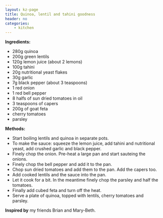 ```yaml
---
layout: kz-page
title: Quinoa, lentil and tahini goodness
header: no
categories:
    - kitchen
---
```


**Ingredients:**

* 280g quinoa
* 200g green lentils
<nbsp></nbsp>
* 120g lemon juice (about 2 lemons)
* 100g tahini
* 20g nutritional yeast flakes
* 30g garlic
* 7g black pepper (about 3 teaspoons)
<nbsp></nbsp>
* 1 red onion
* 1 red bell pepper
* 8 halfs of sun dried tomatoes in oil
* 3 teaspoons of capers
* 200g of goat feta
<nbsp></nbsp>
* cherry tomatoes
* parsley

**Methods:**

* Start boiling lentils and quinoa in separate pots.
* To make the sauce: squeeze the lemon juice, add tahini and nutritional yeast, add crushed garlic and black pepper.
* Finely chop the onion. Pre-heat a large pan and start sauteing the onions.
* Finely chop the bell pepper and add it to the pan.
* Chop sun dried tomatoes and add them to the pan. Add the capers too.
* Add cooked lentils and the sauce into the pan.
* Let it cook for a bit. In the meantime finely chop the parsley and half the tomatoes.
* Finally add cubed feta and turn off the heat.
* Serve a plate of quinoa, topped with lentils, cherry tomatoes and parsley.

**Inspired by** my friends Brian and Mary-Beth.
